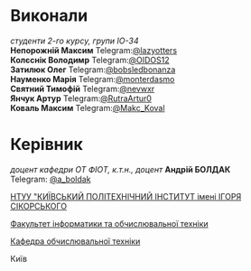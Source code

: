 # Виконали

*студенти 2-го курсу, групи ІО-34*\
**Непорожній Максим** Telegram:[@lazyotters](https://t.me/lazyotters)\
**Колєснік Володимр** Telegram:[@OIDOS12](https://t.me/OIDOS12)\
**Затилюк Олег** Telegram:[@bobsledbonanza](https://t.me/bobsledbonanza)\
**Науменко Марія** Telegram:[@monterdasmo](https://t.me/monterdasmo)\
**Святний Тимофій** Telegram:[@nevwxr](https://t.me/nevwxr)\
**Янчук Артур** Telegram:[@RutraArtur0](https://t.me/RutraArtur0)\
**Коваль Максим** Telegram:[@Makc_Koval](https://t.me/Makc_Koval)
 

# Керівник

*доцент кафедри ОТ ФІОТ, к.т.н., доцент* **Андрій БОЛДАК**\
Telegram: [@a_boldak](https://t.me/a_boldak) 

[НТУУ "КИЇВСЬКИЙ ПОЛІТЕХНІЧНИЙ ІНСТИТУТ імені ІГОРЯ СІКОРСЬКОГО](https://kpi.ua/)

[Факультет інформатики та обчислювальної техніки](https://fiot.kpi.ua/)

[Кафедра обчислювальної техніки](https://comsys.kpi.ua/)

Київ
